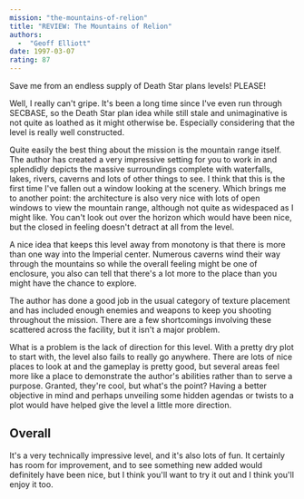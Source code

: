 ```yaml
---
mission: "the-mountains-of-relion"
title: "REVIEW: The Mountains of Relion"
authors: 
  -  "Geoff Elliott"
date: 1997-03-07
rating: 87
---
```


Save me from an endless supply of Death Star plans levels! PLEASE!

Well, I really can't gripe. It's been a long time since I've even run through SECBASE, so the Death Star plan idea while still stale and unimaginative is not quite as loathed as it might otherwise be. Especially considering that the level is really well constructed.

Quite easily the best thing about the mission is the mountain range itself. The author has created a very impressive setting for you to work in and splendidly depicts the massive surroundings complete with waterfalls, lakes, rivers, caverns and lots of other things to see. I think that this is the first time I've fallen out a window looking at the scenery. Which brings me to another point: the architecture is also very nice with lots of open windows to view the mountain range, although not quite as widespaced as I might like. You can't look out over the horizon which would have been nice, but the closed in feeling doesn't detract at all from the level.

A nice idea that keeps this level away from monotony is that there is more than one way into the Imperial center. Numerous caverns wind their way through the mountains so while the overall feeling might be one of enclosure, you also can tell that there's a lot more to the place than you might have the chance to explore.

The author has done a good job in the usual category of texture placement and has included enough enemies and weapons to keep you shooting throughout the mission. There are a few shortcomings involving these scattered across the facility, but it isn't a major problem.

What is a problem is the lack of direction for this level. With a pretty dry plot to start with, the level also fails to really go anywhere. There are lots of nice places to look at and the gameplay is pretty good, but several areas feel more like a place to demonstrate the author's abilities rather than to serve a purpose. Granted, they're cool, but what's the point? Having a better objective in mind and perhaps unveiling some hidden agendas or twists to a plot would have helped give the level a little more direction.

## Overall

It's a very technically impressive level, and it's also lots of fun. It certainly has room for improvement, and to see something new added would definitely have been nice, but I think you'll want to try it out and I think you'll enjoy it too.

